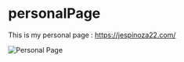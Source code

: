 # personalPage
This is my personal page : https://jespinoza22.com/

![Personal Page](https://user-images.githubusercontent.com/25330510/85813074-e2820200-b727-11ea-80a6-deb7227d6289.PNG)
